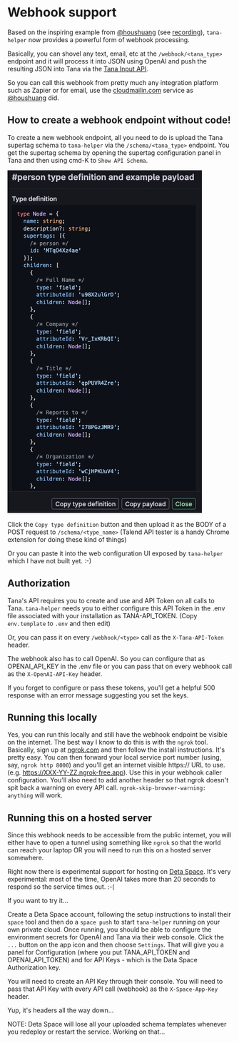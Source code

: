 # Webhook support

Based on the inspiring example from [@houshuang](https://github.com/houshuang) (see [recording](https://share.cleanshot.com/PNDJjGp4)), `tana-helper` now provides a powerful form of webhook processing.

Basically, you can shovel any text, email, etc at the `/webhook/<tana_type>` endpoint and it will process it into JSON using OpenAI and push the resulting JSON into Tana via the [Tana Input API](https://help.tana.inc/tana-input-api.html).

So you can call this webhook from pretty much any integration platform such as Zapier or for email, use the [cloudmailin.com](https://cloudmailin.com) service as [@houshuang](https://github.com/houshuang) did.

## How to create a webhook endpoint without code!

To create a new webhook endpoint, all you need to do is upload the Tana supertag schema to `tana-helper` via the `/schema/<tana_type>` endpoint. You get the supertag schema by opening the supertag configuration panel in Tana and then using cmd-K to `Show API Schema`. 

![Getting schema](./assets/getting_schema.jpeg)

Click the `Copy type definition` button and then upload it as the BODY of a POST request to `/schema/<type_name>` (Talend API tester is a handy Chrome extension for doing these kind of things)

Or you can paste it into the web configuration UI exposed by `tana-helper` which I have not built yet. :-)

## Authorization

Tana's API requires you to create and use and API Token on all calls to Tana. `tana-helper` needs you to either configure this API Token in the .env file associated with your installation as TANA-API_TOKEN. (Copy `env.template` to `.env` and then edit)

Or, you can pass it on every `/webhook/<type>` call as the `X-Tana-API-Token` header.

The webhook also has to call OpenAI. So you can configure that as OPENAI_API_KEY in the .env file or you can pass that on every webhook call as the `X-OpenAI-API-Key` header.

If you forget to configure or pass these tokens, you'll get a helpful 500 response with an error message suggesting you set the keys.

## Running this locally 

Yes, you can run this locally and still have the webhook endpoint be visible on the internet. The best way I know to do this is with the `ngrok` tool. Basically, sign up at [ngrok.com](https:ngrok.com) and then follow the install instructions. It's pretty easy. You can then forward your local service port number (using, say, `ngrok http 8000`) and you'll get an internet visible https:// URL to use. (e.g. https://XXX-YY-ZZ.ngrok-free.app). Use this in your webhook caller configuration. You'll also need to add another header so that ngrok doesn't spit back a warning on every API call. `ngrok-skip-browser-warning: anything` will work.

## Running this on a hosted server
Since this webhook needs to be accessible from the public internet, you will either have to open a tunnel using something like `ngrok` so that the world can reach your laptop OR you will need to run this on a hosted server somewhere.

Right now there is experimental support for hosting on [Deta Space](https://deta.space). It's very experimental: most of the time, OpenAI takes more than 20 seconds to respond so the service times out. :-(

If you want to try it...

Create a Deta Space account, following the setup instructions to install their `space` tool and then do a `space push` to start `tana-helper` running on your own private cloud. Once running, you should be able to configure the environment secrets for OpenAI and Tana via their web console. Click the `...` button on the app icon and then choose `Settings`. That will give you a panel for Configuration (where you put TANA_API_TOKEN and OPENAI_API_TOKEN) and for API Keys - which is the Data Space Authorization key.

You will need to create an API Key through their console. You will need to pass that API Key with every API call (webhook) as the `X-Space-App-Key` header.

Yup, it's headers all the way down...

NOTE: Deta Space will lose all your uploaded schema templates whenever you redeploy or restart the service. Working on that...

